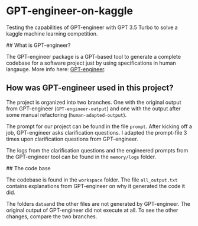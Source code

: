 # GPT-engineer-on-kaggle
Testing the capabilities of GPT-engineer with GPT 3.5 Turbo to solve a kaggle machine learning competition.

## What is GPT-engineer?

The GPT-engineer package is a GPT-based tool to generate a complete codebase for a software project just by using specifications in human langauge. More info here: [GPT-engineer](https://github.com/AntonOsika/gpt-engineer). 

## How was GPT-engineer used in this project?

The project is organized into two branches. One with the original output from GPT-engineer (`GPT-engineer-output`) and one with the output after some manual refactoring (`human-adapted-output`). 

The prompt for our project can be found in the file `prompt`. After kicking off a job, GPT-engineer asks clarification questions. I adapted the prompt-file 3 times upon clarification questions from GPT-engineer. 

The logs from the clarification questions and the engineered prompts from the GPT-engineer tool can be found in the `memory/logs` folder.

## The code base

The codebase is found in the `workspace` folder. The file `all_output.txt` contains explanations from GPT-engineer on why it generated the code it did.

The folders `data`and the other files are not generated by GPT-engineer. 
The original output of GPT-engineer did not execute at all. To see the other changes, compare the two branches. 